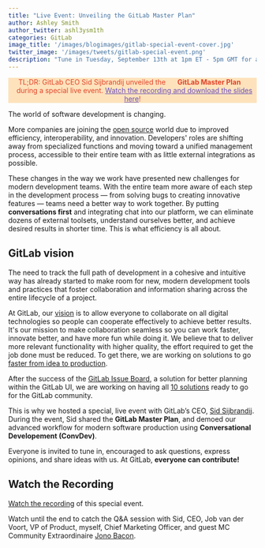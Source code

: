 ```yaml
---
title: "Live Event: Unveiling the GitLab Master Plan"
author: Ashley Smith 
author_twitter: ashl3ysm1th
categories: GitLab
image_title: '/images/blogimages/gitlab-special-event-cover.jpg'
twitter_image: '/images/tweets/gitlab-special-event.png'
description: "Tune in Tuesday, September 13th at 1pm ET - 5pm GMT for a special live event with GitLab CEO Sid Sijbrandij"
---
```


<p class="alert alert-orange" style="background-color: rgba(252,163,38,.3); border-color: rgba(252,163,38,.3); color: rgb(226,67,41) !important; text-align: center;">TL;DR: GitLab CEO Sid Sijbrandij unveiled the &nbsp;&nbsp;<i class="fa fa-gitlab" style="color:rgb(107,79,187); font-size:.85em" aria-hidden="true"></i> &nbsp;&nbsp;<strong>GitLab Master Plan</strong> &nbsp;&nbsp;<i class="fa fa-gitlab" style="color:rgb(107,79,187); font-size:.85em" aria-hidden="true"></i>
&nbsp;&nbsp;during a special live event. <a style="color: rgb(107,79,187);" href="https://about.gitlab.com/2016/09/14/gitlab-live-event-recap/">Watch the recording and download the slides here</a>!</p>

The world of software development is changing.

More companies are joining the [open source][trends-version-control] world
due to improved efficiency, interoperability, and innovation.
Developers' roles are shifting away from specialized functions and moving toward
a unified management process, accessible to their entire team with as little external integrations as possible.  

These changes in the way we work have presented new challenges for modern development teams. 
With the entire team more aware of each step in the development process — from solving
bugs to creating innovative features — teams need a better way to work together.
By putting **conversations first** and integrating chat into our platform, we can 
eliminate dozens of external toolsets, understand ourselves better, and achieve 
desired results in shorter time. This is what efficiency is all about.

<!-- more -->

## GitLab vision

The need to track the full path of development in a cohesive and intuitive way has already
started to make room for new, modern development tools and practices that foster
collaboration and information sharing across the entire lifecycle of a project.

At GitLab, our [vision][gitlab-vision] is to allow everyone to collaborate on all
digital technologies so people can cooperate effectively to achieve better results.
It's our mission to make collaboration seamless so you can work faster,
innovate better, and have more fun while doing it. We believe that to deliver
more relevant functionality with higher quality, the effort required to
get the job done must be reduced.
To get there, we are working on solutions to go [faster from idea
to production][post-ci-cd]. 

After the success of the [GitLab Issue Board][issue-board-release], a
solution for better planning within the GitLab UI, we are working on
having all [10 solutions][scope] ready to go for the GitLab community.

This is why we hosted a special, live event with
GitLab’s CEO, [Sid Sijbrandij]. During the event, Sid shared
the **GitLab Master Plan**, and demoed our advanced workflow for modern software
production using **Conversational Developement (ConvDev)**.

Everyone is invited to tune in, encouraged to ask questions, express
opinions, and share ideas with us. At GitLab, **everyone can contribute!**

## Watch the Recording

[Watch the recording][event-recap] of this special event.

Watch until the end to catch the Q&A session with Sid, CEO, Job van der Voort, 
VP of Product, myself, Chief Marketing Officer, and guest MC Community Extraordinaire [Jono Bacon][jono-twitter]. 

<!-- identifiers -->

[gitlab-vision]: https://about.gitlab.com/direction/#vision
[issue-board-release]: https://about.gitlab.com/2016/08/22/announcing-the-gitlab-issue-board/
[post-ci-cd]: https://about.gitlab.com/2016/08/05/continuous-integration-delivery-and-deployment-with-gitlab/
[scope]: https://about.gitlab.com/direction/#scope
[Sid Sijbrandij]: https://twitter.com/sytses
[jono-twitter]: https://twitter.com/jonobacon
[trends-version-control]: https://about.gitlab.com/2016/08/29/trends-in-version-control-land-open-source/
[event-recap]: https://about.gitlab.com/2016/09/14/gitlab-live-event-recap/

<!-- custom styles -->

<style>
.alert-orange {
  background-color: rgba(252,163,38,.3);
  border-color: rgba(252,163,38,.3);
  color: rgb(226,67,41) !important;
  text-align: center;
}
.alert-orange a {
  color: rgb(107,79,187) !important;
}
.alert-orange a:hover {
  color: #1689e0 !important;
}
</style>
